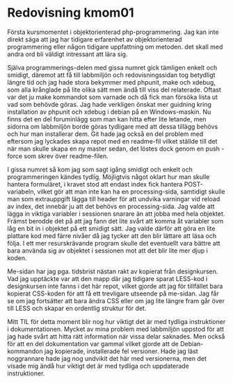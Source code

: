 ---
---
Redovisning kmom01
=========================

Första kursmomentet i objektorienterad php-programmering. Jag kan inte direkt säga att jag har tidigare erfarenhet av objektorienterad programmering eller någon tidigare uppfattning om metoden. det skall med andra ord bli väldigt intressant att lära sig.

Själva programmerings-delen med gissa numret gick tämligen enkelt och smidigt, däremot att få till labbmiljön och redovisningssidan tog betydligt längre tid och jag hade stora bekymmer med phpunit, make och xdebug, som alla krånglade på lite olika sätt men ändå till viss del relaterade. Oftast var det ju make kommandot som varnade och då fick man försöka lista ut vad som behövde göras. Jag hade verkligen önskat mer guidning kring installation av phpunit och xdebug i debian på en Windows-maskin. Nu finns det en del foruminlägg som man kan hitta efter lite letande, men sidorna om labbmiljön borde göras tydligare med att dessa tillägg behövs och hur man installerar dem. Git hade jag också en del problem med eftersom jag lyckades skapa repot med en readme-fil vilket ställde till det när man skulle skapa en ny master sedan, det löstes dock genom en push -force som skrev över readme-filen.

I gissa numret så kom jag som sagt igång smidigt och enkelt och programmeringen kändes tydlig. Möjligtvis något oklart hur man skulle hantera formuläret, i kravet stod att endast index fick hantera POST-variabeln, vilket gör att man inte kan ha en processing-sida, samtidigt skulle man som extrauppgift lägga till header för att undvika varningar vid reload av index, det innebär ju att det behövs en processing-sida. Jag valde att lägga in viktiga variabler i sessionen snarare än att jobba med hela objektet. Främst berodde det på att jag fann det lite svårt att komma åt variabler som låg en bit in i objektet på ett smidigt sätt. Jag valde därför att göra en lite plattare kod med färre nivåer då jag tycker att den blir lättare att läsa och följa. I ett mer resurskrävande program skulle det eventuellt vara bättre att bara använda sig av objektet i sessionen mot att det blir lite mer djup i koden.

Me-sidan har jag pga. tidsbrist nästan rakt av kopierat från designkursen. Vad jag upptäckte var att den mapp där jag tidigare sparat LESS-kod i designkursen inte fanns i det här repot, vilket gjorde att jag för tillfället bara kopierat CSS-koden för att få ett trevligare utseende på me-sidan. Jag får se om jag fortsätter att bara ändra CSS eller om jag lite längre fram går över till LESS och skapar en ordentlig struktur för det.

Mitt TIL för detta moment blir nog hur viktigt det är med tydliga instruktioner i dokumentationen. Mycket av mina problem med labbmiljön uppstod för att jag hade svårt att hitta rätt information när vissa delar saknades. Men också för att en del dokumentation var gammal vilket gjorde att de Debian-kommandon jag kopierade, installerade fel versioner. Hade jag läst noggrannare hade jag nog undvikit det här med versionerna, men det visade mig ändå hur viktigt det är med tydliga och uppdaterade instruktioner.
